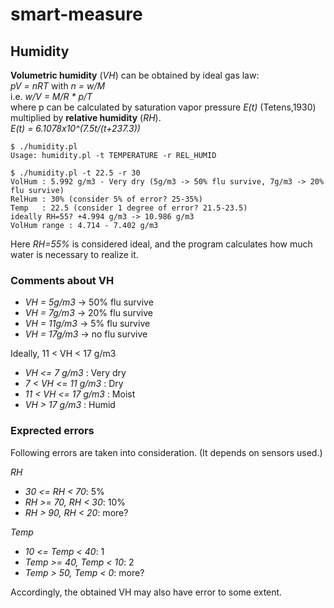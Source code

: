 # smart-measure

## Humidity
**Volumetric humidity** (_VH_) can be obtained by ideal gas law:  
_pV = nRT_ with _n = w/M_  
i.e. _w/V = M/R * p/T_  
where p can be calculated by saturation vapor pressure _E(t)_ (Tetens,1930) multiplied by **relative humidity** (_RH_).  
_E(t) = 6.1078x10^(7.5t/(t+237.3))_
```
$ ./humidity.pl
Usage: humidity.pl -t TEMPERATURE -r REL_HUMID
```
```
$ ./humidity.pl -t 22.5 -r 30
VolHum : 5.992 g/m3 - Very dry (5g/m3 -> 50% flu survive, 7g/m3 -> 20% flu survive)
RelHum : 30% (consider 5% of error? 25-35%)
Temp   : 22.5 (consider 1 degree of error? 21.5-23.5)
ideally RH=55? +4.994 g/m3 -> 10.986 g/m3
VolHum range : 4.714 - 7.402 g/m3
```
Here _RH=55%_ is considered ideal, and the program calculates how much water is necessary to realize it.

### Comments about VH
- _VH = 5g/m3_ -> 50% flu survive
- _VH = 7g/m3_ -> 20% flu survive
- _VH = 11g/m3_ -> 5% flu survive
- _VH = 17g/m3_ -> no flu survive

Ideally, 11 < VH < 17 g/m3
- _VH <= 7 g/m3_ : Very dry
- _7 < VH <= 11 g/m3_ : Dry
- _11 < VH <= 17 g/m3_ : Moist
- _VH > 17 g/m3_ : Humid

### Exprected errors
Following errors are taken into consideration. (It depends on sensors used.)

_RH_
- _30 <= RH < 70_: 5%
- _RH >= 70, RH < 30_: 10%
- _RH > 90, RH < 20_: more?

_Temp_
- _10 <= Temp < 40_: 1
- _Temp >= 40, Temp < 10_: 2
- _Temp > 50, Temp < 0_: more?

Accordingly, the obtained VH may also have error to some extent.

